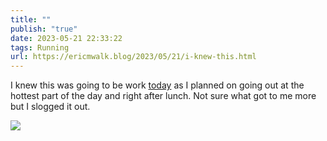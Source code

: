 ```yaml
---
title: ""
publish: "true"
date: 2023-05-21 22:33:22
tags: Running
url: https://ericmwalk.blog/2023/05/21/i-knew-this.html
---
```


I knew this was going to be work [today](http://www.strava.com/activities/9115974226) as I planned on going out at the hottest part of the day and right after lunch. Not sure what got to me more but I slogged it out.

![](https://ericmwalk.blog/uploads/2023/9c50d3d1db.jpg)